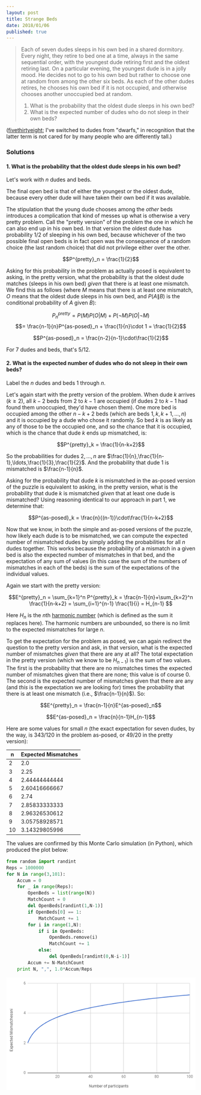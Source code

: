 ```yaml
---
layout: post
title: Strange Beds
date: 2018/01/06
published: true
---
```


>Each of seven dudes sleeps in his own bed in a shared dormitory. Every night, they retire to bed one at a time, always in the same sequential order, with the youngest dude retiring first and the oldest retiring last. On a particular evening, the youngest dude is in a jolly mood. He decides not to go to his own bed but rather to choose one at random from among the other six beds. As each of the other dudes retires, he chooses his own bed if it is not occupied, and otherwise chooses another unoccupied bed at random.
>
>1. What is the probability that the oldest dude sleeps in his own bed?
>2. What is the expected number of dudes who do not sleep in their own beds?

<!--more-->

([fivethirtyeight](https://fivethirtyeight.com/features/where-will-the-seven-dwarfs-sleep-tonight/); I've switched to dudes from "dwarfs," in recognition that the latter term is not cared for by many people who are differently tall.)

### Solutions

#### 1. What is the probability that the oldest dude sleeps in his own bed?

Let's work with $n$ dudes and beds.

The final open bed is that of either the youngest or the oldest dude, because every other dude will have taken their own bed if it was available.

The stipulation that the young dude chooses among the _other_ beds introduces a complication that kind of messes up what is otherwise a very pretty problem. Call the "pretty version" of the problem the one in which he can also end up in his own bed. In that version the oldest dude has probability $1/2$ of sleeping in his own bed, because whichever of the two possible final open beds is in fact open was the consequence of a random choice (the last random choice) that did not privilege either over the other.

$$P^{pretty}_n = \frac{1}{2}$$

Asking for this probability in the problem as actually posed is equivalent to asking, in the pretty version, what the probability is that the oldest dude matches (sleeps in his own bed) _given_ that there is at least one mismatch. We find this as follows (where $M$ means that there is at least one mismatch, $O$ means that the oldest dude sleeps in his own bed, and $P(A\|B)$ is the conditional probability of $A$ given $B$):

$$P^{pretty}_n = P(M)P(O|M) + P(\neg M)P(O | \neg M)$$
$$= \frac{n-1}{n}P^{as-posed}_n + \frac{1}{n}\cdot 1 = \frac{1}{2}$$

$$P^{as-posed}_n = \frac{n-2}{n-1}\cdot\frac{1}{2}$$ 

For $7$ dudes and beds, that's $5/12$.

#### 2. What is the expected number of dudes who do not sleep in their own beds?

Label the $n$ dudes and beds $1$ through $n$.

Let's again start with the pretty version of the problem. When dude $k$ arrives ($k\geq 2$), all $k-2$ beds from $2$ to $k-1$ are occupied (if dudes $2$ to $k-1$ had found them unoccupied, they'd have chosen them). One more bed is occupied among the other $n-k+2$ beds (which are beds $1,k,k+1,\ldots,n$) and it is occupied by a dude who chose it randomly. So bed $k$ is as likely as any of those to be the occupied one, and so the chance that it is occupied, which is the chance that dude $k$ ends up mismatched, is:

$$P^{pretty}_k = \frac{1}{n-k+2}$$

So the probabilities for dudes $2,\ldots,n$ are $\frac{1}{n},\frac{1}{n-1},\ldots,\frac{1}{3},\frac{1}{2}$. And the probability that dude $1$ is mismatched is $\frac{n-1}{n}$.

Asking for the probability that dude $k$ is mismatched in the as-posed version of the puzzle is equivalent to asking, in the pretty version, what is the probability that dude $k$ is mismatched _given_ that at least one dude is mismatched? Using reasoning identical to our approach in part $1$, we determine that:

$$P^{as-posed}_k = \frac{n}{(n-1)}\cdot\frac{1}{n-k+2}$$

Now that we know, in both the simple and as-posed versions of the puzzle, how likely each dude is to be mismatched, we can compute the expected number of mismatched dudes by simply adding the probabilities for all $n$ dudes together. This works because the probability of a mismatch in a given bed is also the expected number of mismatches in that bed, and the expectation of any sum of values (in this case the sum of the numbers of mismatches in each of the beds) is the sum of the expectations of the individual values.

Again we start with the pretty version:

$$E^{pretty}_n = \sum_{k=1}^n P^{pretty}_k
= \frac{n-1}{n}+\sum_{k=2}^n \frac{1}{n-k+2} 
= \sum_{i=1}^{n-1} \frac{1}{i} = H_{n-1}
$$

Here $H_n$ is the $n$th [harmonic number](http://mathworld.wolfram.com/HarmonicSeries.html) (which is defined as the sum it replaces here). The harmonic numbers are unbounded, so there is no limit to the expected mismatches for large $n$.

To get the expectation for the problem as posed, we can again redirect the question to the pretty version and ask, in that version,  what is the expected number of mismatches _given_ that there are any at all? The total expectation in the pretty version (which we know to be $H_{n-1}$) is the sum of two values. The first is the probability that there are no mismatches times the expected number of mismatches given that there are none; this value is of course $0$. The second is the expected number of mismatches given that there are any (and _this_ is the expectation we are looking for) times the probability that there is at least one mismatch (i.e., $\frac{n-1}{n}$). So:

$$E^{pretty}_n = \frac{n-1}{n}E^{as-posed}_n$$

$$E^{as-posed}_n = \frac{n}{n-1}H_{n-1}$$

Here are some values for small $n$ (the exact expectation for seven dudes, by the way, is $343/120$ in the problem as-posed, or $49/20$ in the pretty version):

n | Expected Mismatches 
--- |:---
2 | 2.0
3 | 2.25
4 | 2.44444444444
5 | 2.60416666667
6 | 2.74
7 | 2.85833333333
8 | 2.96326530612
9 | 3.05758928571
10 | 3.14329805996

The values are confirmed by this Monte Carlo simulation (in Python), which produced the plot below:

```python
from random import randint
Reps = 1000000
for N in range(3,101):
	Accum = 0
	for _ in range(Reps):
		OpenBeds = list(range(N))
		MatchCount = 0
		del OpenBeds[randint(1,N-1)]
		if OpenBeds[0] == 1:
			MatchCount += 1
		for i in range(1,N):
			if i in OpenBeds:
				OpenBeds.remove(i)
				MatchCount += 1
			else:
				del OpenBeds[randint(0,N-i-1)]
		Accum += N-MatchCount
	print N, ",", 1.0*Accum/Reps
```

![Graph of expectation versus n.](/img/ExpectedMismatches.png)

<br>
